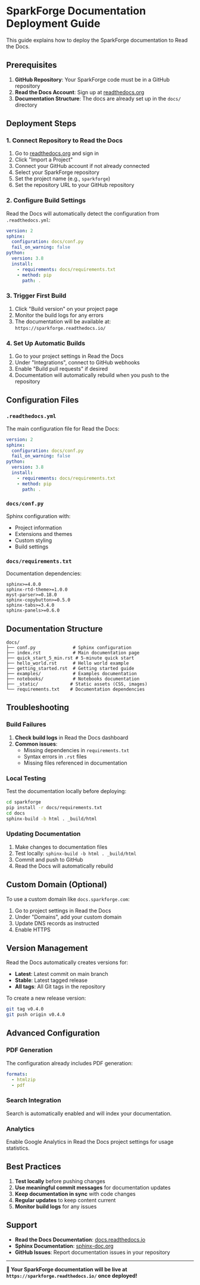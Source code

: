 # SparkForge Documentation Deployment Guide

This guide explains how to deploy the SparkForge documentation to Read the Docs.

## Prerequisites

1. **GitHub Repository**: Your SparkForge code must be in a GitHub repository
2. **Read the Docs Account**: Sign up at [readthedocs.org](https://readthedocs.org)
3. **Documentation Structure**: The docs are already set up in the `docs/` directory

## Deployment Steps

### 1. Connect Repository to Read the Docs

1. Go to [readthedocs.org](https://readthedocs.org) and sign in
2. Click "Import a Project"
3. Connect your GitHub account if not already connected
4. Select your SparkForge repository
5. Set the project name (e.g., `sparkforge`)
6. Set the repository URL to your GitHub repository

### 2. Configure Build Settings

Read the Docs will automatically detect the configuration from `.readthedocs.yml`:

```yaml
version: 2
sphinx:
  configuration: docs/conf.py
  fail_on_warning: false
python:
  version: 3.8
  install:
    - requirements: docs/requirements.txt
    - method: pip
      path: .
```

### 3. Trigger First Build

1. Click "Build version" on your project page
2. Monitor the build logs for any errors
3. The documentation will be available at: `https://sparkforge.readthedocs.io/`

### 4. Set Up Automatic Builds

1. Go to your project settings in Read the Docs
2. Under "Integrations", connect to GitHub webhooks
3. Enable "Build pull requests" if desired
4. Documentation will automatically rebuild when you push to the repository

## Configuration Files

### `.readthedocs.yml`
The main configuration file for Read the Docs:

```yaml
version: 2
sphinx:
  configuration: docs/conf.py
  fail_on_warning: false
python:
  version: 3.8
  install:
    - requirements: docs/requirements.txt
    - method: pip
      path: .
```

### `docs/conf.py`
Sphinx configuration with:
- Project information
- Extensions and themes
- Custom styling
- Build settings

### `docs/requirements.txt`
Documentation dependencies:
```
sphinx>=4.0.0
sphinx-rtd-theme>=1.0.0
myst-parser>=0.18.0
sphinx-copybutton>=0.5.0
sphinx-tabs>=3.4.0
sphinx-panels>=0.6.0
```

## Documentation Structure

```
docs/
├── conf.py              # Sphinx configuration
├── index.rst            # Main documentation page
├── quick_start_5_min.rst # 5-minute quick start
├── hello_world.rst      # Hello world example
├── getting_started.rst  # Getting started guide
├── examples/            # Examples documentation
├── notebooks/           # Notebooks documentation
├── _static/            # Static assets (CSS, images)
└── requirements.txt    # Documentation dependencies
```

## Troubleshooting

### Build Failures

1. **Check build logs** in Read the Docs dashboard
2. **Common issues**:
   - Missing dependencies in `requirements.txt`
   - Syntax errors in `.rst` files
   - Missing files referenced in documentation

### Local Testing

Test the documentation locally before deploying:

```bash
cd sparkforge
pip install -r docs/requirements.txt
cd docs
sphinx-build -b html . _build/html
```

### Updating Documentation

1. Make changes to documentation files
2. Test locally: `sphinx-build -b html . _build/html`
3. Commit and push to GitHub
4. Read the Docs will automatically rebuild

## Custom Domain (Optional)

To use a custom domain like `docs.sparkforge.com`:

1. Go to project settings in Read the Docs
2. Under "Domains", add your custom domain
3. Update DNS records as instructed
4. Enable HTTPS

## Version Management

Read the Docs automatically creates versions for:
- **Latest**: Latest commit on main branch
- **Stable**: Latest tagged release
- **All tags**: All Git tags in the repository

To create a new release version:
```bash
git tag v0.4.0
git push origin v0.4.0
```

## Advanced Configuration

### PDF Generation
The configuration already includes PDF generation:
```yaml
formats:
  - htmlzip
  - pdf
```

### Search Integration
Search is automatically enabled and will index your documentation.

### Analytics
Enable Google Analytics in Read the Docs project settings for usage statistics.

## Best Practices

1. **Test locally** before pushing changes
2. **Use meaningful commit messages** for documentation updates
3. **Keep documentation in sync** with code changes
4. **Regular updates** to keep content current
5. **Monitor build logs** for any issues

## Support

- **Read the Docs Documentation**: [docs.readthedocs.io](https://docs.readthedocs.io)
- **Sphinx Documentation**: [sphinx-doc.org](https://www.sphinx-doc.org)
- **GitHub Issues**: Report documentation issues in your repository

---

**🎉 Your SparkForge documentation will be live at `https://sparkforge.readthedocs.io/` once deployed!**
